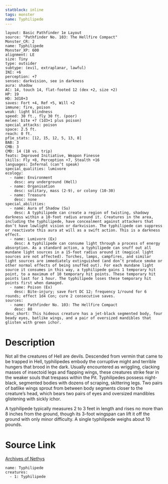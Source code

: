 ```yaml
---
statblock: inline
tags: monster
name: Typhilipede
---
```

```statblock
layout: Basic Pathfinder 1e Layout
source: "Pathfinder No. 103: The Hellfire Compact"
Monster_CR: 2
name: Typhilipede
Monster_XP: 600
alignment: LE
size: Tiny
type: outsider
subtype: (evil, extraplanar, lawful)
INI: +6
perception: +7
senses: darkvision, see in darkness
aura: shadow
AC: 14, touch 14, flat-footed 12 (dex +2, size +2)
HP: 19
HD: 3d10+3
saves: Fort +4, Ref +5, Will +2
immune: fire, poison
weak: light blindness
speed: 30 ft., fly 30 ft. (poor)
melee: bite +7 (1d3+1 plus poison)
special_attacks: poison
space: 2.5 ft.
reach: 0 ft.
pf1e_stats: [12, 15, 12, 5, 13, 8]
BAB: 3
CMB: 3
CMD: 14 (18 vs. trip)
feats: Improved Initiative, Weapon Finesse
skills: Fly +8, Perception +7, Stealth +16
languages: Infernal (can’t speak)
special_qualities: lumivore
ecology:
  - name: Environment
    desc: any underground (Hell)
  - name: Organisation
    desc: solitary, mass (2-9), or colony (10-30)
  - name: Treasure
    desc: none
special_abilities:
  - name: Aura of Shadow (Su)
    desc: A typhilipede can create a region of twisting, shadowy darkness within a 10-foot radius around it. Creatures in the area, including the typhilipede, have concealment against attackers that don’t have lowlight vision or darkvision. The typhilipede can suppress or reactivate this aura at will as a swift action. This is a darkness effect.
  - name: Lumivore (Ex)
    desc: A typhilipede can consume light through a process of energy absorption. As a standard action, a typhilipede can snuff out all mundane light sources in a 15-foot radius around it (magical light sources are not affected). Torches, lamps, campfires, and similar light sources are immediately extinguished (and don’t produce smoke or other normal effects of being snuffed out). For each mundane light source it consumes in this way, a typhilipede gains 1 temporary hit point, to a maximum of 10 temporary hit points. These temporary hit points last for 1 hour. The typhilipede loses these temporary hit points first when damaged.
  - name: Poison (Ex)
    desc: Bite-injury; save Fort DC 12; frequency 1/round for 6 rounds; effect 1d4 Con; cure 2 consecutive saves.
sources:
  - name: Pathfinder No. 103: The Hellfire Compact
    desc: 88
desc_short: This hideous creature has a jet-black segmented body, four beady eyes, batlike wings, and a pair of oversized mandibles that glisten with green ichor.
```
# Description
Not all the creatures of Hell are devils. Descended from vermin that came to be trapped in Hell, typhilipedes embody the corruptive might and terrible hungers that brood in the dark. Usually encountered as wriggling, clacking masses of insectoid legs and flapping wings, these creatures strike fear in the weaker souls that trespass within the Pit. Typhilipedes possess night-black, segmented bodies with dozens of scraping, skittering legs. Two pairs of batlike wings sprout from between body segments closer to the creature’s head, which bears two pairs of eyes and oversized mandibles glistening with sickly ichor.

A typhilipede typically measures 2 to 3 feet in length and rises no more than 8 inches from the ground, though its 3-foot wingspan can lift it off the ground with only minor difficulty. A single typhilipede weighs about 10 pounds.
# Source Link
[Archives of Nethys](https://aonprd.com/MonsterDisplay.aspx?ItemName=Typhilipede)
```encounter-table
name: Typhilipede
creatures:
  - 1: Typhilipede
```
